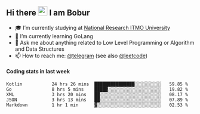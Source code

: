 ## Hi there <img src="https://media.giphy.com/media/hvRJCLFzcasrR4ia7z/giphy.gif" width="25px" height="25px"> I am Bobur

- :mortar_board: I’m currently studying at [National Research ITMO University](https://itmo.ru/)
- :seedling: I’m currently learning GoLang
- :speech_balloon: Ask me about anything related to Low Level Programming or Algorithm and Data Structures
- :mailbox: How to reach me: [@telegram](https://t.me/octoant) (see also [@leetcode](https://leetcode.com/octoant/))    

#### Coding stats in last week

<!--START_SECTION:waka-->

```text
Kotlin           24 hrs 26 mins  ███████████████░░░░░░░░░░   59.85 %
Go               8 hrs 5 mins    █████░░░░░░░░░░░░░░░░░░░░   19.82 %
XML              3 hrs 20 mins   ██░░░░░░░░░░░░░░░░░░░░░░░   08.17 %
JSON             3 hrs 13 mins   ██░░░░░░░░░░░░░░░░░░░░░░░   07.89 %
Markdown         1 hr 1 min      ▓░░░░░░░░░░░░░░░░░░░░░░░░   02.53 %
```

<!--END_SECTION:waka-->

